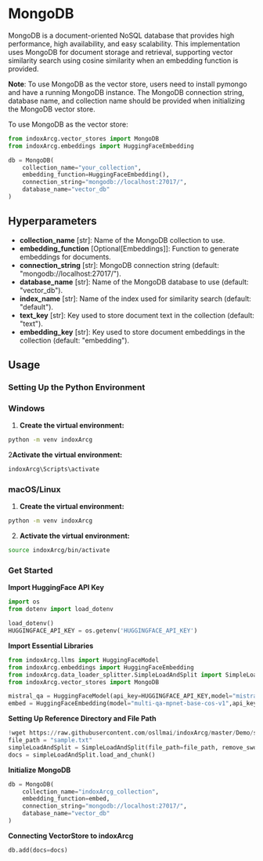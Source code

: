 # MongoDB

MongoDB is a document-oriented NoSQL database that provides high performance, high availability, and easy scalability. This implementation uses MongoDB for document storage and retrieval, supporting vector similarity search using cosine similarity when an embedding function is provided.

**Note**: To use MongoDB as the vector store, users need to install pymongo and have a running MongoDB instance. The MongoDB connection string, database name, and collection name should be provided when initializing the MongoDB vector store.

To use MongoDB as the vector store:

```python
from indoxArcg.vector_stores import MongoDB
from indoxArcg.embeddings import HuggingFaceEmbedding

db = MongoDB(
    collection_name="your_collection",
    embedding_function=HuggingFaceEmbedding(),
    connection_string="mongodb://localhost:27017/",
    database_name="vector_db"
)
```

## Hyperparameters

- **collection_name** [str]: Name of the MongoDB collection to use.
- **embedding_function** [Optional[Embeddings]]: Function to generate embeddings for documents.
- **connection_string** [str]: MongoDB connection string (default: "mongodb://localhost:27017/").
- **database_name** [str]: Name of the MongoDB database to use (default: "vector_db").
- **index_name** [str]: Name of the index used for similarity search (default: "default").
- **text_key** [str]: Key used to store document text in the collection (default: "text").
- **embedding_key** [str]: Key used to store document embeddings in the collection (default: "embedding").

## Usage

### Setting Up the Python Environment

### Windows

1. **Create the virtual environment:**

```bash
python -m venv indoxArcg
```

2**Activate the virtual environment:**

```bash
indoxArcg\Scripts\activate
```

### macOS/Linux

1. **Create the virtual environment:**

```bash
python -m venv indoxArcg
```

2. **Activate the virtual environment:**

```bash
source indoxArcg/bin/activate
```

### Get Started

**Import HuggingFace API Key**

```python
import os
from dotenv import load_dotenv

load_dotenv()
HUGGINGFACE_API_KEY = os.getenv('HUGGINGFACE_API_KEY')
```

**Import Essential Libraries**

```python
from indoxArcg.llms import HuggingFaceModel
from indoxArcg.embeddings import HuggingFaceEmbedding
from indoxArcg.data_loader_splitter.SimpleLoadAndSplit import SimpleLoadAndSplit
from indoxArcg.vector_stores import MongoDB

mistral_qa = HuggingFaceModel(api_key=HUGGINGFACE_API_KEY,model="mistralai/Mistral-7B-Instruct-v0.2")
embed = HuggingFaceEmbedding(model="multi-qa-mpnet-base-cos-v1",api_key=HUGGINGFACE_API_KEY)
```

**Setting Up Reference Directory and File Path**

```python
!wget https://raw.githubusercontent.com/osllmai/indoxArcg/master/Demo/sample.txt
file_path = "sample.txt"
simpleLoadAndSplit = SimpleLoadAndSplit(file_path=file_path, remove_sword=False, max_chunk_size=200)
docs = simpleLoadAndSplit.load_and_chunk()
```

**Initialize MongoDB**

```python
db = MongoDB(
    collection_name="indoxArcg_collection",
    embedding_function=embed,
    connection_string="mongodb://localhost:27017/",
    database_name="vector_db"
)
```

**Connecting VectorStore to indoxArcg**

```python
db.add(docs=docs)
```
